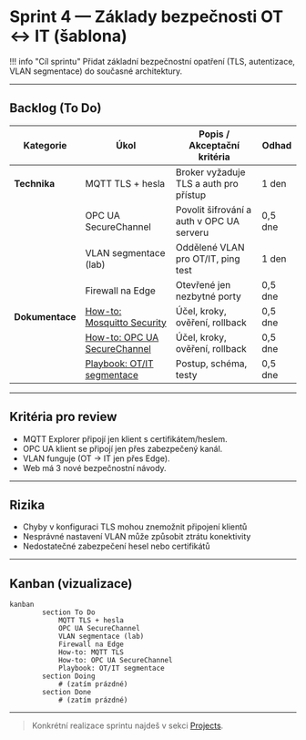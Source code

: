 
# Sprint 4 — Základy bezpečnosti OT ↔ IT (šablona)

!!! info "Cíl sprintu"
        Přidat základní bezpečnostní opatření (TLS, autentizace, VLAN segmentace) do současné architektury.

---

## Backlog (To Do)

| Kategorie      | Úkol                         | Popis / Akceptační kritéria | Odhad |
|----------------|------------------------------|-----------------------------|-------|
| **Technika**   | MQTT TLS + hesla             | Broker vyžaduje TLS a auth pro přístup | 1 den |
|                | OPC UA SecureChannel         | Povolit šifrování a auth v OPC UA serveru | 0,5 dne |
|                | VLAN segmentace (lab)        | Oddělené VLAN pro OT/IT, ping test | 1 den |
|                | Firewall na Edge             | Otevřené jen nezbytné porty | 0,5 dne |
| **Dokumentace**| [How-to: Mosquitto Security](../how-to/mosquitto-security.md)              | Účel, kroky, ověření, rollback | 0,5 dne |
|                | [How-to: OPC UA SecureChannel](../how-to/opcua-securechannel.md) | Účel, kroky, ověření, rollback | 0,5 dne |
|                | [Playbook: OT/IT segmentace](../playbooks/ot-it-segmentace.md)   | Postup, schéma, testy | 0,5 dne |

---

## Kritéria pro review

- MQTT Explorer připojí jen klient s certifikátem/heslem.
- OPC UA klient se připojí jen přes zabezpečený kanál.
- VLAN funguje (OT → IT jen přes Edge).
- Web má 3 nové bezpečnostní návody.

---

## Rizika

- Chyby v konfiguraci TLS mohou znemožnit připojení klientů
- Nesprávné nastavení VLAN může způsobit ztrátu konektivity
- Nedostatečné zabezpečení hesel nebo certifikátů

---

## Kanban (vizualizace)

```mermaid
kanban
        section To Do
            MQTT TLS + hesla
            OPC UA SecureChannel
            VLAN segmentace (lab)
            Firewall na Edge
            How-to: MQTT TLS
            How-to: OPC UA SecureChannel
            Playbook: OT/IT segmentace
        section Doing
            # (zatím prázdné)
        section Done
            # (zatím prázdné)
```

---

> Konkrétní realizace sprintu najdeš v sekci [Projects](../projects/).
